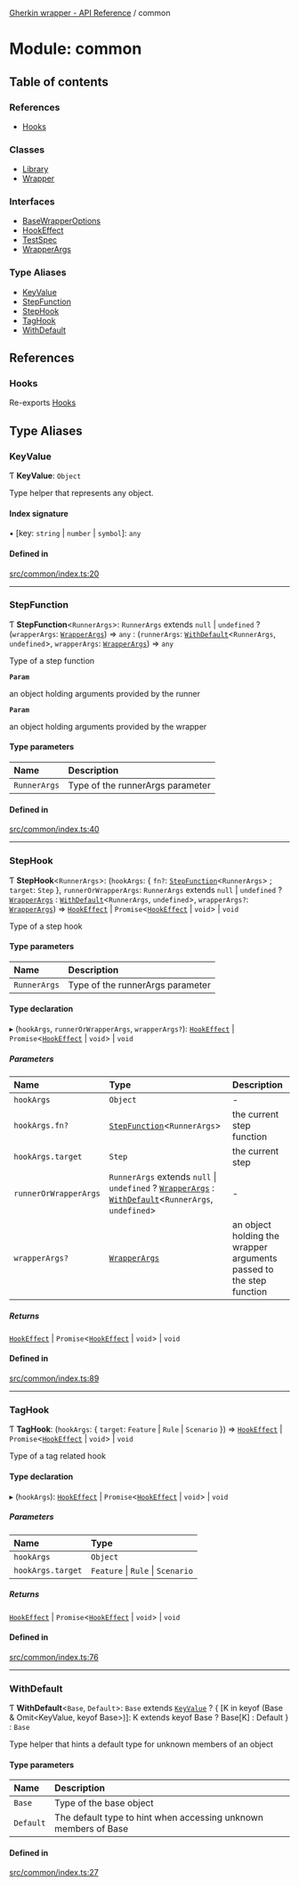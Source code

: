 [Gherkin wrapper - API Reference](../README.md) / common

# Module: common

## Table of contents

### References

- [Hooks](common.md#hooks)

### Classes

- [Library](../classes/common.Library.md)
- [Wrapper](../classes/common.Wrapper.md)

### Interfaces

- [BaseWrapperOptions](../interfaces/common.BaseWrapperOptions.md)
- [HookEffect](../interfaces/common.HookEffect.md)
- [TestSpec](../interfaces/common.TestSpec.md)
- [WrapperArgs](../interfaces/common.WrapperArgs.md)

### Type Aliases

- [KeyValue](common.md#keyvalue)
- [StepFunction](common.md#stepfunction)
- [StepHook](common.md#stephook)
- [TagHook](common.md#taghook)
- [WithDefault](common.md#withdefault)

## References

### Hooks

Re-exports [Hooks](../classes/index.Hooks.md)

## Type Aliases

### KeyValue

Ƭ **KeyValue**: `Object`

Type helper that represents any object.

#### Index signature

▪ [key: `string` \| `number` \| `symbol`]: `any`

#### Defined in

[src/common/index.ts:20](https://github.com/Niitch/gherkin-wrapper/blob/0fb44bdd84c0fef4ddb343cfa7f4026e36d5dacf/src/common/index.ts#L20)

___

### StepFunction

Ƭ **StepFunction**\<`RunnerArgs`\>: `RunnerArgs` extends ``null`` \| `undefined` ? (`wrapperArgs`: [`WrapperArgs`](../interfaces/common.WrapperArgs.md)) => `any` : (`runnerArgs`: [`WithDefault`](common.md#withdefault)\<`RunnerArgs`, `undefined`\>, `wrapperArgs`: [`WrapperArgs`](../interfaces/common.WrapperArgs.md)) => `any`

Type of a step function

**`Param`**

an object holding arguments provided by the runner

**`Param`**

an object holding arguments provided by the wrapper

#### Type parameters

| Name | Description |
| :------ | :------ |
| `RunnerArgs` | Type of the runnerArgs parameter |

#### Defined in

[src/common/index.ts:40](https://github.com/Niitch/gherkin-wrapper/blob/0fb44bdd84c0fef4ddb343cfa7f4026e36d5dacf/src/common/index.ts#L40)

___

### StepHook

Ƭ **StepHook**\<`RunnerArgs`\>: (`hookArgs`: \{ `fn?`: [`StepFunction`](common.md#stepfunction)\<`RunnerArgs`\> ; `target`: `Step`  }, `runnerOrWrapperArgs`: `RunnerArgs` extends ``null`` \| `undefined` ? [`WrapperArgs`](../interfaces/common.WrapperArgs.md) : [`WithDefault`](common.md#withdefault)\<`RunnerArgs`, `undefined`\>, `wrapperArgs?`: [`WrapperArgs`](../interfaces/common.WrapperArgs.md)) => [`HookEffect`](../interfaces/common.HookEffect.md) \| `Promise`\<[`HookEffect`](../interfaces/common.HookEffect.md) \| `void`\> \| `void`

Type of a step hook

#### Type parameters

| Name | Description |
| :------ | :------ |
| `RunnerArgs` | Type of the runnerArgs parameter |

#### Type declaration

▸ (`hookArgs`, `runnerOrWrapperArgs`, `wrapperArgs?`): [`HookEffect`](../interfaces/common.HookEffect.md) \| `Promise`\<[`HookEffect`](../interfaces/common.HookEffect.md) \| `void`\> \| `void`

##### Parameters

| Name | Type | Description |
| :------ | :------ | :------ |
| `hookArgs` | `Object` | - |
| `hookArgs.fn?` | [`StepFunction`](common.md#stepfunction)\<`RunnerArgs`\> | the current step function |
| `hookArgs.target` | `Step` | the current step |
| `runnerOrWrapperArgs` | `RunnerArgs` extends ``null`` \| `undefined` ? [`WrapperArgs`](../interfaces/common.WrapperArgs.md) : [`WithDefault`](common.md#withdefault)\<`RunnerArgs`, `undefined`\> | - |
| `wrapperArgs?` | [`WrapperArgs`](../interfaces/common.WrapperArgs.md) | an object holding the wrapper arguments passed to the step function |

##### Returns

[`HookEffect`](../interfaces/common.HookEffect.md) \| `Promise`\<[`HookEffect`](../interfaces/common.HookEffect.md) \| `void`\> \| `void`

#### Defined in

[src/common/index.ts:89](https://github.com/Niitch/gherkin-wrapper/blob/0fb44bdd84c0fef4ddb343cfa7f4026e36d5dacf/src/common/index.ts#L89)

___

### TagHook

Ƭ **TagHook**: (`hookArgs`: \{ `target`: `Feature` \| `Rule` \| `Scenario`  }) => [`HookEffect`](../interfaces/common.HookEffect.md) \| `Promise`\<[`HookEffect`](../interfaces/common.HookEffect.md) \| `void`\> \| `void`

Type of a tag related hook

#### Type declaration

▸ (`hookArgs`): [`HookEffect`](../interfaces/common.HookEffect.md) \| `Promise`\<[`HookEffect`](../interfaces/common.HookEffect.md) \| `void`\> \| `void`

##### Parameters

| Name | Type |
| :------ | :------ |
| `hookArgs` | `Object` |
| `hookArgs.target` | `Feature` \| `Rule` \| `Scenario` |

##### Returns

[`HookEffect`](../interfaces/common.HookEffect.md) \| `Promise`\<[`HookEffect`](../interfaces/common.HookEffect.md) \| `void`\> \| `void`

#### Defined in

[src/common/index.ts:76](https://github.com/Niitch/gherkin-wrapper/blob/0fb44bdd84c0fef4ddb343cfa7f4026e36d5dacf/src/common/index.ts#L76)

___

### WithDefault

Ƭ **WithDefault**\<`Base`, `Default`\>: `Base` extends [`KeyValue`](common.md#keyvalue) ? \{ [K in keyof (Base & Omit\<KeyValue, keyof Base\>)]: K extends keyof Base ? Base[K] : Default } : `Base`

Type helper that hints a default type for unknown members of an object

#### Type parameters

| Name | Description |
| :------ | :------ |
| `Base` | Type of the base object |
| `Default` | The default type to hint when accessing unknown members of Base |

#### Defined in

[src/common/index.ts:27](https://github.com/Niitch/gherkin-wrapper/blob/0fb44bdd84c0fef4ddb343cfa7f4026e36d5dacf/src/common/index.ts#L27)
